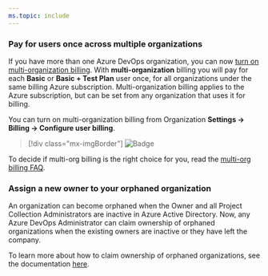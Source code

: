 ```yaml
---
ms.topic: include
---
```


### Pay for users once across multiple organizations

If you have more than one Azure DevOps organization, you can now [turn on multi-organization billing](/azure/devops/organizations/billing/buy-basic-access-add-users?view=azure-devops&preserve-view=true#pay-for-a-user-once-across-multiple-organizations). With **multi-organization** billing you will pay for each **Basic** or **Basic + Test Plan** user once, for all organizations under the same billing Azure subscription. Multi-organization billing applies to the Azure subscription, but can be set from any organization that uses it for billing.

You can turn on multi-organization billing from Organization **Settings -> Billing -> Configure user billing**. 

> [!div class="mx-imgBorder"]
> ![Badge](../../media/166_01.png)

To decide if multi-org billing is the right choice for you, read the [multi-org billing FAQ](/azure/devops/organizations/billing/billing-faq?view=azure-devops&preserve-view=true#multi-organization-billing).

### Assign a new owner to your orphaned organization

An organization can become orphaned when the Owner and all Project Collection Administrators are inactive in Azure Active Directory. Now, any Azure DevOps Administrator can claim ownership of orphaned organizations when the existing owners are inactive or they have left the company. 

To learn more about how to claim ownership of orphaned organizations, see the documentation [here](/azure/devops/organizations/accounts/resolve-orphaned-organization?bc=%2fazure%2fdevops%2forganizations%2fbreadcrumb%2ftoc.json&toc=%2fazure%2fdevops%2forganizations%2ftoc.json&view=azure-devops&preserve-view=true).